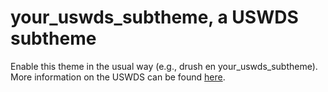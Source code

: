# your_uswds_subtheme, a USWDS subtheme

Enable this theme in the usual way (e.g., drush en your_uswds_subtheme). More information on the USWDS can be found [here](https://designsystem.digital.gov/).
